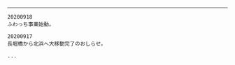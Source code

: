 ###### 
---


```[timestamp]
20200918 
ふわっち事業始動。

20200917
長堀橋から北浜へ大移動完了のおしらせ。

...

```

```
```

```
```

```
```

